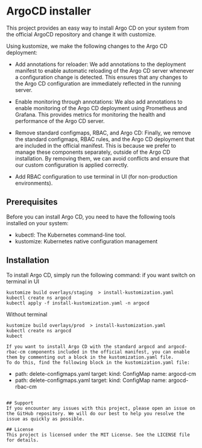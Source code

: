 # ArgoCD installer
This project provides an easy way to install Argo CD on your system from the official ArgoCD repository and change it with customize.

Using kustomize, we make the following changes to the Argo CD deployment:  

- Add annotations for reloader: We add annotations to the deployment manifest to enable automatic reloading of the Argo CD server whenever a configuration change is detected. This ensures that any changes to the Argo CD configuration are immediately reflected in the running server.

- Enable monitoring through annotations: We also add annotations to enable monitoring of the Argo CD deployment using Prometheus and Grafana. This provides metrics for monitoring the health and performance of the Argo CD server.

- Remove standard configmaps, RBAC, and Argo CD: Finally, we remove the standard configmaps, RBAC rules, and the Argo CD deployment that are included in the official manifest. This is because we prefer to manage these components separately, outside of the Argo CD installation. By removing them, we can avoid conflicts and ensure that our custom configuration is applied correctly.

- Add RBAC configuration to use terminal in UI (for non-production environments).

## Prerequisites
Before you can install Argo CD, you need to have the following tools installed on your system:
- kubectl: The Kubernetes command-line tool.
- kustomize: Kubernetes native configuration management

## Installation
To install Argo CD, simply run the following command:
if you want switch on terminal in UI 
```
kustomize build overlays/staging  > install-kustomization.yaml
kubectl create ns argocd
kubectl apply -f install-kustomization.yaml -n argocd
```

Without terminal
```
kustomize build overlays/prod  > install-kustomization.yaml
kubectl create ns argocd
kubect

If you want to install Argo CD with the standard argocd and argocd-rbac-cm components included in the official manifest, you can enable them by commenting out a block in the kustomization.yaml file.
To do this, find the following block in the kustomization.yaml file:
```
- path: delete-configmaps.yaml
  target:
  kind: ConfigMap
  name: argocd-cm
- path: delete-configmaps.yaml
  target:
  kind: ConfigMap
  name: argocd-rbac-cm
```

## Support
If you encounter any issues with this project, please open an issue on the GitHub repository. We will do our best to help you resolve the issue as quickly as possible.

## License
This project is licensed under the MIT License. See the LICENSE file for details.
